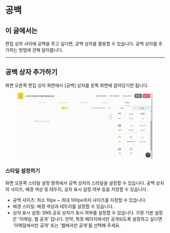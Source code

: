 # 공백

## 이 글에서는

편집 상자 사이에 공백을 주고 싶다면, 공백 상자를 활용할 수 있습니다. 공백 상자를 추가하는 방법에 관해 알아봅니다.

***

## 공백 상자 추가하기

화면 오른쪽 편집 상자 화면에서 \[공백] 상자를 왼쪽 화면에 끌어당기면 됩니다.&#x20;

<figure><img src="../../../.gitbook/assets/screencast-stibee.com-2024.04.22-14_37_14.gif" alt=""><figcaption></figcaption></figure>



### 스타일 설정하기

화면 오른쪽 스타일 설정 항목에서 공백 상자의 스타일을 설정할 수 있습니다. 공백 상자의 사이즈, 배경 색상 및 테두리, 상자 표시 설정 여부 등을 지정할 수 있습니다.

* 공백 사이즈: 최소 10px \~ 최대 100px까지 사이즈를 지정할 수 있습니다.
* 배경 스타일: 배경 색상과 테두리를 설정할 수 있습니다.
* 상자 표시 설정: SNS 공유 상자가 표시 여부를 설정할 수 있습니다. 가장 기본 설정은 '이메일, 웹 공개' 입니다. 만약, 특정 페이지에서만 공개되도록 설정하고 싶다면 '이메일에서만 공개' 또는 '웹에서만 공개'를 선택해 주세요.
